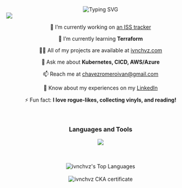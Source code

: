 
<link href='https://unpkg.com/boxicons@2.1.4/css/boxicons.min.css' rel='stylesheet'>

<div align="center">
  <img src="https://readme-typing-svg.herokuapp.com/?lines=Hi%20there!;I'm%20Ivan;Junior%20DevOps%20Engineer%20from%20Mexico&center=true&width=500&height=50&color=ffffff&pause=1000&multiline=true" alt="Typing SVG" />
</div>
<img src="https://user-images.githubusercontent.com/73097560/115834477-dbab4500-a447-11eb-908a-139a6edaec5c.gif">

<br>

<div align="center">
  <p>
    🔭 I’m currently working on <a href="http://iss.ivnchvz.com" target="_blank">an ISS tracker</a>
  </p>
  <p>
    🌱 I’m currently learning <strong>Terraform</strong>
  </p>
  <p>
    👨‍💻 All of my projects are available at <a href="https://www.ivnchvz.com" target="_blank">ivnchvz.com</a>
  </p>
  <p>
    💬 Ask me about <strong>Kubernetes, CICD, AWS/Azure</strong>
  </p>
  <p>
    📫 Reach me at <a href="mailto:chavezromeroivan@gmail.com">chavezromeroivan@gmail.com</a>
  </p>
  <p>
    📄 Know about my experiences on my <a href="https://www.linkedin.com/in/ivnchvz/" target="_blank">LinkedIn</a>
  </p>
  <p>
    ⚡ Fun fact: <strong>I love rogue-likes, collecting vinyls, and reading!</strong>
  </p>
</div>

<br>

<h3 align="center">Languages and Tools</h3>

<p align="center">
  <a href="https://skillicons.dev">
    <img src="https://skillicons.dev/icons?i=aws,azure,bash,docker,git,jenkins,terraform,kubernetes,linux,python,flask,django,selenium,nextjs,ansible,nodejs,html,css&perline=9" />
  </a>
</p>
<br><br>

<div align="center">
  <img src="https://github-readme-stats.vercel.app/api/top-langs?username=ivnchvz&show_icons=true&locale=en&layout=compact&theme=dark" alt="ivnchvz's Top Languages" />
</div>

<br>

<div align="center">
  <img src="https://images.credly.com/size/220x220/images/8b8ed108-e77d-4396-ac59-2504583b9d54/cka_from_cncfsite__281_29.png" alt="ivnchvz CKA certificate" />
</div> 



